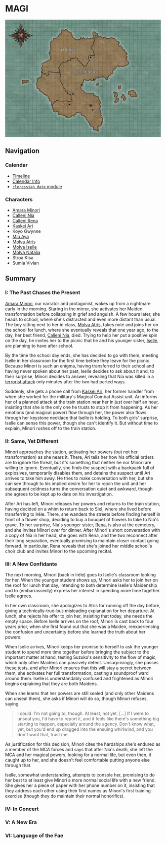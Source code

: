 # MAGI

![](./continental_map.jpg)

## Navigation

### Calendar

- [Timeline](./calendar/timeline.md)
- [Calendar Info](./calendar/info.md)
- [`cleressian_date` module](./calendar/cleressian_date.py)

### Characters

- [Amara Minori](./characters/amara-minori.md)
- [Calleni Nia](./characters/calleni-nia.md)
- [Calleni Rena](./characters/calleni-rena.md)
- [Kaskei Ari](./characters/kaskei-ari.md)
- Koyo Gwynne
- [Miú Aya](./characters/miú-aya.md)
- [Molva Atris](./characters/molva-atris.md)
- [Molva Iselle](./characters/molva-iselle.md)
- [Molva Natalia](./characters/molva-natalia.md)
- Stroa Kisa
- Sumia Vivian

## Summary

### I: The Past Chases the Present

[Amara Minori](./characters/amara-minori.md), our narrator and protagonist, wakes up from a nightmare early in the morning. Staring in the mirror, she activates her Maiden transformation before collapsing in grief and anguish. A few hours later, she heads to school, where she's distracted and even more distant than usual. The boy sitting next to her in class, [Molva Atris](./characters/molva-atris.md), takes note and joins her on the school for lunch, where she eventually reveals that one year ago, to the day, her best friend, [Calleni Nia](./characters/calleni-nia.md), died. Trying to help her put a positive spin on the day, he invites her to the picnic that he and his younger sister, [Iselle](./characters/molva-iselle.md), are planning to have after school.

By the time the school day ends, she has decided to go with them, meeting Iselle in her classroom for the first time before they leave for the picnic. Because Minori is such an enigma, having transferred to their school and having never spoken about her past, Iselle decides to ask about it and, to their surprise, Minori decides to answer, revealing that Nia was killed in a [terrorist attack](./events/siel-shopping-center-incident.md) only minutes after the two had parted ways.

Suddenly, she gets a phone call from [Kaskei Ari](./characters/kaskei-ari.md), her former handler from when she worked for the military's Magical Combat Assist unit. Ari informs her of a planned attack at the train station near her in just over half an hour, insisting that she is the only one he trusts to stop it from happening. As her emotions (and magical power) flow through her, the power also flows through her keystone necklace that Iselle is holding. To both girls' surprise, Iselle can sense this power, though she can't identify it. But without time to explain, Minori rushes off to the train station.

### II: Same, Yet Different

Minori approaches the station, activating her powers (but not her transformation) as she nears it. There, Ari tells her how his official orders are to ignore the threat, but it's something that neither he nor Minori are willing to ignore. Eventually, she finds the suspect with a backpack full of explosives, temporarily disables them, and detains the suspect until Ari arrives to take him away. He tries to make conversation with her, but she can see through to his implied desire for her to rejoin the unit and her subsequent coldness turns the conversation quiet and awkward, though she agrees to be kept up to date on his investigation.

After Ari has left, Minori releases her powers and returns to the train station, having decided on a whim to return back to Siel, where she lived before transferring to Irèle. There, she wanders the streets before finding herself in front of a flower shop, deciding to buy a bouquet of flowers to take to Nia's grave. To her surprise, Nia's younger sister, [Rena](./characters/calleni-rena.md), is also at the cemetery, and she invites Minori over for dinner. After Minori's short conversation with a copy of Nia in her head, she goes with Rena, and the two reconnect after their long separation, eventually promising to maintain closer contact going forward. In particular, Rena reveals that she's joined her middle school's choir club and invites Minori to the upcoming recital.

### III: A New Confidante

The next morning, Minori (back in Irèle) goes to Iselle's classroom looking for her. When the younger student shows up, Minori asks her to join her on the roof for lunch that day, intending to both determine Iselle's Maidenship and to (embarrassedly) express her interest in spending more time together. Iselle agrees.

In her own classroom, she apologizes to Atris for running off the day before, giving a technically-true-but-misleading explanation for her departure. At lunch, she rejects his offer to join her, insisting that today, she needs the empty space. Before Iselle arrives on the roof, Minori is cast back to four years prior, when she first found out that she was a Maiden, reexperiencing the confusion and uncertainty before she learned the truth about her powers.

When Iselle arrives, Minori keeps her promise to herself to ask the younger student to spend more time together before bringing the subject to the important matter at hand, testing Suzuko's sensitivity to the flow of magic, which only other Maidens can passively detect. Unsurprisingly, she passes these tests, and after Minori ensures that this will stay a secret between them, she activates her full transformation, casting a soundproof ward around them. Iselle is understandably confused and frightened as Minori begins explaining that they are both Maidens.

When she learns that her powers are still sealed (and only other Maidens can unseal them), she asks if Minori will do so, though Minori refuses, saying

> I could. I'm not going to, though. At least, not yet. [...] If I were to unseal you, I'd have to report it, and it feels like there's something big starting to happen, especially around the agency. Don't know what, yet, but you'd end up dragged into the ensuing whirlwind, and you don't want that, trust me.

As justification for this decision, Minori cites the hardships she's endured as a member of the MCA forces and says that after Nia's death, she left the MCA and her magical powers, looking for a normal life, but even then, it caught up to her, and she doesn't feel comfortable putting anyone else through that.

Iselle, somewhat understanding, attempts to console her, promising to do her best to at least give Minori a more normal social life with a new friend. She gives her a piece of paper with her phone number on it, insisting that they address each other using their first names as Minori's first training exercise (though they do maintain their normal honorifics).

### IV: In Concert

### V: A New Era

### VI: Language of the Fae

<!--

# Chapter 4
## A More Well-Planned Visit

The day before Kaida's choir club performance, Minori searches her closet for something to wear to the event. However, she gets distracted by a journal that she used to keep intermittently, with the last two entries being the day of Ikuri's funeral and several days before. Against her instincts, she forces herself to avoid the melancholic rumination the journal is about to bring on.

The next day, she meets Suzuko at Kamakura train station, and they head to Fujisawa. There, on the way to the school, Minori notices a crowd gathering around a sign near a storefront: an informational poster about the Great Enlightened Kyonshii Order (G.E.K.O.). With "geckos" the only real clue that Itou has uncovered regarding the Kamakura train station incident the week before and with the uniformly devilish stories of the Kyonshii, Minori panickedly informs Itou of her find but declines to act until more information is discovered.

> Do your magic with that information, and then we'll talk about using mine.

Once the two girls resume their walk toward the school, Minori explains the situation to Suzuko, who seems disappointed that the older student isn't going to do anything now that she knows about G.E.K.O. and once again offers her service as a Maiden, though Minori shuts her down again.

> MINORI: "You don't want to be involved. It's not all rainbows and sunshine."
> SUZUKO, *inaudible*: "Well, neither are you."

The conversation regains a tenseness until the girls are waiting in the middle school's auditorium, where Suzuko asks Minori if she has any summer break plans. When she says no, Suzuko invites her to travel parts of western Japan with her since Hideyo won't go with her. Minori accepts.
 -->
